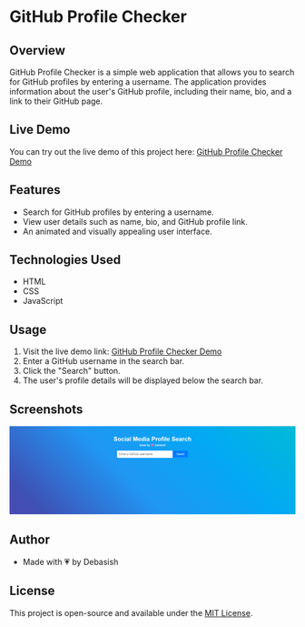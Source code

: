 # GitHub Profile Checker

## Overview

GitHub Profile Checker is a simple web application that allows you to search for GitHub profiles by entering a username. The application provides information about the user's GitHub profile, including their name, bio, and a link to their GitHub page.

## Live Demo

You can try out the live demo of this project here: [GitHub Profile Checker Demo](https://debasish-github-profile-checker.netlify.app/)

## Features

- Search for GitHub profiles by entering a username.
- View user details such as name, bio, and GitHub profile link.
- An animated and visually appealing user interface.

## Technologies Used

- HTML
- CSS
- JavaScript

## Usage

1. Visit the live demo link: [GitHub Profile Checker Demo](https://debasish-github-profile-checker.netlify.app/)
2. Enter a GitHub username in the search bar.
3. Click the "Search" button.
4. The user's profile details will be displayed below the search bar.

## Screenshots

![Screenshot](ss.png)

## Author

- Made with 💗 by Debasish

## License

This project is open-source and available under the [MIT License](LICENSE).

